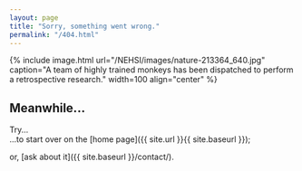 ```yaml
---
layout: page
title: "Sorry, something went wrong."
permalink: "/404.html"
---
```

{% include image.html url="/NEHSI/images/nature-213364_640.jpg" caption="A team of highly trained monkeys has been dispatched to perform a retrospective research." width=100 align="center" %}

## Meanwhile...

Try...  
...to start over on the [home page]({{ site.url }}{{ site.baseurl }});  
  
or, [ask about it]({{ site.baseurl }}/contact/).

